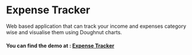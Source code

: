 # Expense Tracker

Web based application that can track your income and expenses category wise and visualise them using Doughnut charts.

#### You can find the demo at : [Expense Tracker](https://atexpensetracker.netlify.app/)
